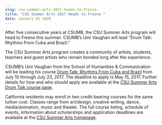 ```yaml
---
slug: csu-summer-arts-2017-heads-to-fresno-
title: "CSU Summer Arts 2017 Heads to Fresno "
date: January 01 2020
---
```


 
<p>
  After five consecutive years at CSUMB, the CSU Summer Arts program will head
  to Fresno this summer. CSUMB’s Umi Vaughan will lead “Drum Talk: Rhythms From
  Cuba and Brazil.”
</p>
<p>
  The CSU Summer Arts program creates a community of artists, students, teachers
  and guest artists who remain bonded long after the experience.
</p>
<p>
  CSUMB’s Umi Vaughan from the School of Humanities &amp; Communication will be
  leading his course
  <a href="https://blogs.calstate.edu/summerarts/courses/drum&#45;talk/"
    >Drum Talk: Rhythms From Cuba and Brazil</a
  >
  from July 10 through July 23, 2017. The deadline to apply is May 15, 2017.
  Further details for how and who should apply are available at the
  <a href="https://blogs.calstate.edu/summerarts/courses/drum&#45;talk/"
    >CSU Summer Arts Drum Talk course page</a
  >.
</p>
<p>
  California residents may enroll in two credit&#45;bearing courses for the same
  tuition cost. Classes range from art/design, creative writing, dance,
  media/animation, music and theater. The full course listing, schedule of
  events, information about scholarships and application deadlines are available
  at the
  <a href="https://blogs.calstate.edu/summerarts/program&#45;details/"
    >CSU Summer Arts homepage</a
  >.
</p>
 
